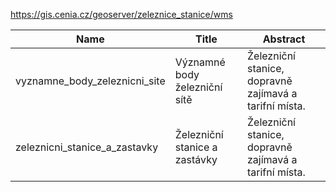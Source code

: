 https://gis.cenia.cz/geoserver/zeleznice_stanice/wms

|Name|Title|Abstract|
|--|--|--|
|vyznamne_body_zeleznicni_site|Významné body železniční sítě|Železniční stanice, dopravně zajímavá a tarifní místa.|
|zeleznicni_stanice_a_zastavky|Železniční stanice a zastávky|Železniční stanice, dopravně zajímavá a tarifní místa.|
